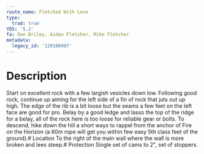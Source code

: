 ```yaml
---
route_name: Fletched With Love
type:
  trad: true
YDS: '5.2'
fa: Dan Briley, Aidan Fletcher, Mike Fletcher
metadata:
  legacy_id: '120106987'
---
```

# Description
Start on excellent rock with a few largish vesicles down low. Following good rock, continue up aiming for the left side of a fin of rock that juts out up high. The edge of the rib is a bit loose but the seams a few feet on the left face are good for pro. Belay by a good ledge and lasso the top of the ridge for a belay, all of the rock here is too loose for reliable gear or bolts. To descend, hike down the hill a short ways to rappel from the anchor of Fire on the Horizon (a 60m rope will get you within few easy 5th class feet of the ground).# Location
To the right of the main wall where the wall is more broken and lees steep.# Protection
Single set of cams to 2", set of stoppers.